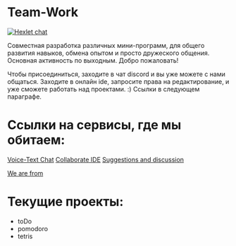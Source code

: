 # Team-Work
[![Hexlet chat](http://slack-ru.hexlet.io/badge.svg)](http://slack-ru.hexlet.io)

Совместная разработка различных мини-программ, для общего развития навыков, обмена опытом и просто дружеского общения.
Основная активность по выходным.
Добро пожаловать!

Чтобы присоединиться, заходите в чат discord и вы уже можете с нами общаться. Заходите в онлайн ide, запросите права на редактирование, и уже сможете работать над проектами. :) 
Ссылки в следующем параграфе.

# Ссылки на сервисы, где мы обитаем:
[Voice-Text Chat]( https://discord.gg/010fiN1PSmgyYYTpE "Voice-Text Chat")
[Collaborate IDE]( https://ide.c9.io/maoeye/team-work "Collaborate IDE")
[Suggestions and discussion]( https://docs.google.com/document/d/1DVodXTh74F5PpmeisH0U6spxYkeVhBnbHk4i1qhjdDQ/edit?usp=sharing "Suggestions and discussion")

[We are from]( https://hexlet-ru.slack.com "We are from")
  
# Текущие проекты:
* toDo
* pomodoro
* tetris
